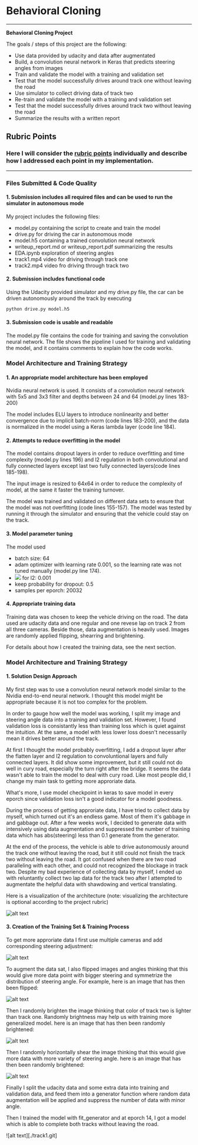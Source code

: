 # **Behavioral Cloning** 

---

**Behavioral Cloning Project**

The goals / steps of this project are the following:
* Use data provided by udacity and data after augmentated 
* Build, a convolution neural network in Keras that predicts steering angles from images
* Train and validate the model with a training and validation set
* Test that the model successfully drives around track one without leaving the road
* Use simulator to collect driving data of track two
* Re-train and validate the model with a training and validation set
* Test that the model successfully drives around track two without leaving the road
* Summarize the results with a written report


[//]: # (Image References)

[image1]: ./examples/model.PNG "Model Visualization"
[image2]: ./examples/multiple_cameras.png "Multiple Cameras"
[image3]: ./examples/multiple_cameras_angle.png "Multiple Cameras 1"
[image4]: ./examples/flip.png "Flipped Image"
[image5]: ./examples/bright.png "Brightened Image"
[image6]: ./examples/shear.png "Sheared Image"

## Rubric Points
### Here I will consider the [rubric points](https://review.udacity.com/#!/rubrics/432/view) individually and describe how I addressed each point in my implementation.  

---
### Files Submitted & Code Quality

#### 1. Submission includes all required files and can be used to run the simulator in autonomous mode

My project includes the following files:
* model.py containing the script to create and train the model
* drive.py for driving the car in autonomous mode
* model.h5 containing a trained convolution neural network 
* writeup_report.md or writeup_report.pdf summarizing the results
* EDA.ipynb exploration of steering angles
* track1.mp4 video for driving through track one
* track2.mp4 video fro driving through track two

#### 2. Submission includes functional code
Using the Udacity provided simulator and my drive.py file, the car can be driven autonomously around the track by executing 
```sh
python drive.py model.h5
```

#### 3. Submission code is usable and readable

The model.py file contains the code for training and saving the convolution neural network. The file shows the pipeline I used for training and validating the model, and it contains comments to explain how the code works.

### Model Architecture and Training Strategy

#### 1. An appropriate model architecture has been employed

Nvidia neural network is used. It consists of a convolution neural network with 5x5 and 3x3 filter  and depths between 24 and 64 (model.py lines 183-200) 

The model includes ELU layers to introduce nonlinearity and better convergence due to implicit batch-norm (code lines 183-200), and the data is normalized in the model using a Keras lambda layer (code line 184). 

#### 2. Attempts to reduce overfitting in the model

The model contains dropout layers in order to reduce overfitting and time complexity (model.py lines 196) and l2 regulation in both convolutional and fully connected layers except last two fully connected layers(code lines 185-198).

The input image is resized to 64x64 in order to reduce the complexity of model, at the same it faster the training turnover.

The model was trained and validated on different data sets to ensure that the model was not overfitting (code lines 155-157). The model was tested by running it through the simulator and ensuring that the vehicle could stay on the track.

#### 3. Model parameter tuning

The model used
* batch size: 64
* adam optimizer with learning rate 0.001, so the learning rate was not tuned manually (model.py line 174).
* <img src="https://latex.codecogs.com/gif.latex?\lambda" />  for l2: 0.001
* keep probability for dropout: 0.5
* samples per eporch: 20032

#### 4. Appropriate training data

Training data was chosen to keep the vehicle driving on the road. The data used are udacity data and one regular and one revese lap on track 2 from all three cameras. Beside those, data augmentation is heavily used. Images are randomly applied flipping, shearring and brightening. 

For details about how I created the training data, see the next section. 

### Model Architecture and Training Strategy

#### 1. Solution Design Approach


My first step was to use a convolution neural network model similar to the Nvidia end-to-end neural network. I thought this model might be appropriate because it is not too complex for the problem.

In order to gauge how well the model was working, I split my image and steering angle data into a training and validation set. However, I found validation loss is consistantly less than training loss which is quiet against the intuition. At the same, a model with less lower loss doesn't necessarily mean it drives better around the track.

At first I thought the model probably overfitting, I add a dropout layer after the flatten layer and l2 regulation to convoluntional layers and fully connected layers. It did show some improvement, but it still could not do well in cury road, especially the turn right after the bridge. It seems the data wasn't able to train the model to deal with cury road. Like most people did, I change my main task to getting more approriate data. 

What's more, I use model checkpoint in keras to save model in every eporch since validation loss isn't a good indicator for a model goodness. 

During the process of getting approriate data, I have tried to collect data by myself, which turned out it's an endless game. Most of them it's gabbage in and gabbage out. After a few weeks work, I decided to generate data with intensively using data augmentation and suppressed the number of training data which has abs(steering) less than 0.1 generate from the generator.

At the end of the process, the vehicle is able to drive autonomously around the track one without leaving the road, but it still could not finish the track two without leaving the road. It got confused when there are two road paralleling with each other, and could not recognized the blockage in track two. Despite my bad experience of collecting data by myself, I ended up with reluntantly collect two lap data for the track two after I attempted to augmentate the helpful data with shawdowing and vertical translating.

Here is a visualization of the architecture (note: visualizing the architecture is optional according to the project rubric)

![alt text][image1]

#### 3. Creation of the Training Set & Training Process

To get more approriate data I first use multiple cameras and add corresponding steering adjustment:

![alt text][image2]


To augment the data sat, I also flipped images and angles thinking that this would give more data point with bigger steering and symmetrize the distribution of steering angle. For example, here is an image that has then been flipped:

![alt text][image4]


Then I randomly brighten the image thinking that color of track two is lighter than track one. Randomly brightness may help us with training more generalized model. here is an image that has then been randomly brightened:

![alt text][image5]

Then I randomly horizontally shear the image thinking that this would give more data with more variety of steering angle. here is an image that has then been randomly brightened:

![alt text][image6] 

Finally I split the udacity data and some extra data into training and validation data, and feed them into a generator function where random data augmentation will be applied and suppress the number of data with minor angle. 

Then I trained the model with fit_generator and at eporch 14, I got a model which is able to complete both tracks without leaving the road.

![alt text][./track1.git] 
